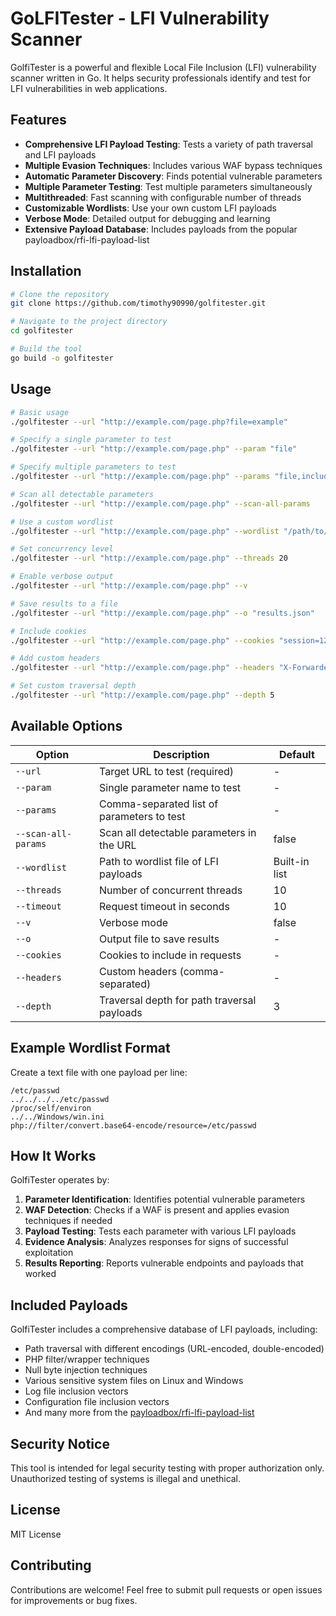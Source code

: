# GoLFITester - LFI Vulnerability Scanner

GolfiTester is a powerful and flexible Local File Inclusion (LFI) vulnerability scanner written in Go. It helps security professionals identify and test for LFI vulnerabilities in web applications.

## Features

- **Comprehensive LFI Payload Testing**: Tests a variety of path traversal and LFI payloads 
- **Multiple Evasion Techniques**: Includes various WAF bypass techniques
- **Automatic Parameter Discovery**: Finds potential vulnerable parameters
- **Multiple Parameter Testing**: Test multiple parameters simultaneously
- **Multithreaded**: Fast scanning with configurable number of threads
- **Customizable Wordlists**: Use your own custom LFI payloads
- **Verbose Mode**: Detailed output for debugging and learning
- **Extensive Payload Database**: Includes payloads from the popular payloadbox/rfi-lfi-payload-list

## Installation

```bash
# Clone the repository
git clone https://github.com/timothy90990/golfitester.git

# Navigate to the project directory
cd golfitester

# Build the tool
go build -o golfitester
```

## Usage

```bash
# Basic usage
./golfitester --url "http://example.com/page.php?file=example"

# Specify a single parameter to test
./golfitester --url "http://example.com/page.php" --param "file"

# Specify multiple parameters to test
./golfitester --url "http://example.com/page.php" --params "file,include,path"

# Scan all detectable parameters
./golfitester --url "http://example.com/page.php" --scan-all-params

# Use a custom wordlist
./golfitester --url "http://example.com/page.php" --wordlist "/path/to/wordlist.txt"

# Set concurrency level
./golfitester --url "http://example.com/page.php" --threads 20

# Enable verbose output
./golfitester --url "http://example.com/page.php" --v

# Save results to a file
./golfitester --url "http://example.com/page.php" --o "results.json"

# Include cookies
./golfitester --url "http://example.com/page.php" --cookies "session=123456"

# Add custom headers
./golfitester --url "http://example.com/page.php" --headers "X-Forwarded-For: 127.0.0.1,User-Agent: Mozilla/5.0"

# Set custom traversal depth
./golfitester --url "http://example.com/page.php" --depth 5
```

## Available Options

| Option             | Description                                        | Default |
|--------------------|----------------------------------------------------|---------|
| `--url`            | Target URL to test (required)                      | -       |
| `--param`          | Single parameter name to test                      | -       |
| `--params`         | Comma-separated list of parameters to test         | -       |
| `--scan-all-params`| Scan all detectable parameters in the URL          | false   |
| `--wordlist`       | Path to wordlist file of LFI payloads              | Built-in list |
| `--threads`        | Number of concurrent threads                       | 10      |
| `--timeout`        | Request timeout in seconds                         | 10      |
| `--v`              | Verbose mode                                       | false   |
| `--o`              | Output file to save results                        | -       |
| `--cookies`        | Cookies to include in requests                     | -       |
| `--headers`        | Custom headers (comma-separated)                   | -       |
| `--depth`          | Traversal depth for path traversal payloads        | 3       |

## Example Wordlist Format

Create a text file with one payload per line:

```
/etc/passwd
../../../../etc/passwd
/proc/self/environ
../../Windows/win.ini
php://filter/convert.base64-encode/resource=/etc/passwd
```

## How It Works

GolfiTester operates by:

1. **Parameter Identification**: Identifies potential vulnerable parameters
2. **WAF Detection**: Checks if a WAF is present and applies evasion techniques if needed
3. **Payload Testing**: Tests each parameter with various LFI payloads
4. **Evidence Analysis**: Analyzes responses for signs of successful exploitation
5. **Results Reporting**: Reports vulnerable endpoints and payloads that worked

## Included Payloads

GolfiTester includes a comprehensive database of LFI payloads, including:

- Path traversal with different encodings (URL-encoded, double-encoded)
- PHP filter/wrapper techniques
- Null byte injection techniques
- Various sensitive system files on Linux and Windows
- Log file inclusion vectors
- Configuration file inclusion vectors
- And many more from the [payloadbox/rfi-lfi-payload-list](https://github.com/payloadbox/rfi-lfi-payload-list)

## Security Notice

This tool is intended for legal security testing with proper authorization only. Unauthorized testing of systems is illegal and unethical.

## License

MIT License

## Contributing

Contributions are welcome! Feel free to submit pull requests or open issues for improvements or bug fixes.
